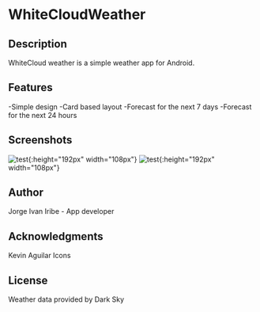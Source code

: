# WhiteCloudWeather

## Description
WhiteCloud weather is a simple weather app for Android.

## Features
-Simple design
-Card based layout
-Forecast for the next 7 days
-Forecast for the next 24 hours

## Screenshots
![test](https://user-images.githubusercontent.com/21300658/34325945-8ac3b4ea-e85e-11e7-9950-b614ad6917ef.png){:height="192px" width="108px"}
![test](https://user-images.githubusercontent.com/21300658/34325944-8aa50630-e85e-11e7-8b57-8fc901693372.png){:height="192px" width="108px"}

## Author
Jorge Ivan Iribe - App developer

## Acknowledgments
Kevin Aguilar Icons

## License
Weather data provided by Dark Sky
